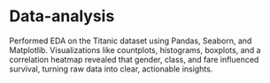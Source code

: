 # Data-analysis
Performed EDA on the Titanic dataset using Pandas, Seaborn, and Matplotlib. Visualizations like countplots, histograms, boxplots, and a correlation heatmap revealed that gender, class, and fare influenced survival, turning raw data into clear, actionable insights.
